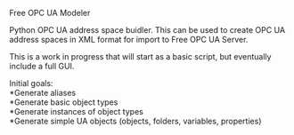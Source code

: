 Free OPC UA Modeler

Python OPC UA address space buidler. This can be used to create OPC UA address spaces in XML format for import to Free OPC UA Server.

This is a work in progress that will start as a basic script, but eventually include a full GUI.

Initial goals:  
*Generate aliases  
*Generate basic object types  
*Generate instances of object types  
*Generate simple UA objects (objects, folders, variables, properties)  
